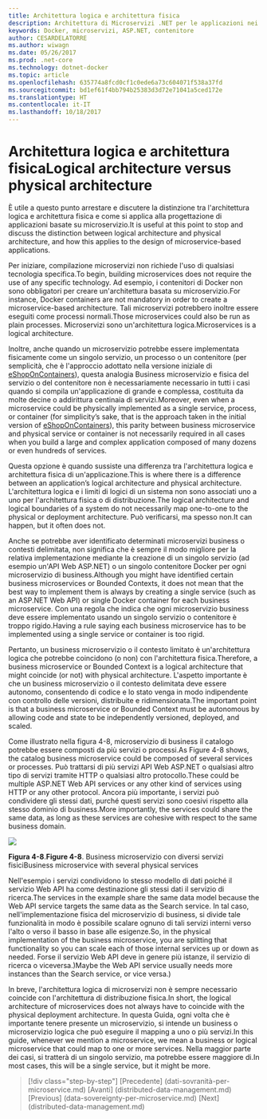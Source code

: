 ```yaml
---
title: Architettura logica e architettura fisica
description: Architettura di Microservizi .NET per le applicazioni nei contenitori .NET | Architettura logica e architettura fisica
keywords: Docker, microservizi, ASP.NET, contenitore
author: CESARDELATORRE
ms.author: wiwagn
ms.date: 05/26/2017
ms.prod: .net-core
ms.technology: dotnet-docker
ms.topic: article
ms.openlocfilehash: 635774a8fcd0cf1c0ede6a73c604071f538a37fd
ms.sourcegitcommit: bd1ef61f4bb794b25383d3d72e71041a5ced172e
ms.translationtype: HT
ms.contentlocale: it-IT
ms.lasthandoff: 10/18/2017
---
```

# <a name="logical-architecture-versus-physical-architecture"></a><span data-ttu-id="bd012-104">Architettura logica e architettura fisica</span><span class="sxs-lookup"><span data-stu-id="bd012-104">Logical architecture versus physical architecture</span></span>

<span data-ttu-id="bd012-105">È utile a questo punto arrestare e discutere la distinzione tra l'architettura logica e architettura fisica e come si applica alla progettazione di applicazioni basate su microservizio.</span><span class="sxs-lookup"><span data-stu-id="bd012-105">It is useful at this point to stop and discuss the distinction between logical architecture and physical architecture, and how this applies to the design of microservice-based applications.</span></span>

<span data-ttu-id="bd012-106">Per iniziare, compilazione microservizi non richiede l'uso di qualsiasi tecnologia specifica.</span><span class="sxs-lookup"><span data-stu-id="bd012-106">To begin, building microservices does not require the use of any specific technology.</span></span> <span data-ttu-id="bd012-107">Ad esempio, i contenitori di Docker non sono obbligatori per creare un'architettura basata su microservizio.</span><span class="sxs-lookup"><span data-stu-id="bd012-107">For instance, Docker containers are not mandatory in order to create a microservice-based architecture.</span></span> <span data-ttu-id="bd012-108">Tali microservizi potrebbero inoltre essere eseguiti come processi normali.</span><span class="sxs-lookup"><span data-stu-id="bd012-108">Those microservices could also be run as plain processes.</span></span> <span data-ttu-id="bd012-109">Microservizi sono un'architettura logica.</span><span class="sxs-lookup"><span data-stu-id="bd012-109">Microservices is a logical architecture.</span></span>

<span data-ttu-id="bd012-110">Inoltre, anche quando un microservizio potrebbe essere implementata fisicamente come un singolo servizio, un processo o un contenitore (per semplicità, che è l'approccio adottato nella versione iniziale di [eShopOnContainers](http://aka.ms/MicroservicesArchitecture)), questa analogia Business microservizio e fisica del servizio o del contenitore non è necessariamente necessario in tutti i casi quando si compila un'applicazione di grande e complessa, costituita da molte decine o addirittura centinaia di servizi.</span><span class="sxs-lookup"><span data-stu-id="bd012-110">Moreover, even when a microservice could be physically implemented as a single service, process, or container (for simplicity’s sake, that is the approach taken in the initial version of [eShopOnContainers](http://aka.ms/MicroservicesArchitecture)), this parity between business microservice and physical service or container is not necessarily required in all cases when you build a large and complex application composed of many dozens or even hundreds of services.</span></span>

<span data-ttu-id="bd012-111">Questa opzione è quando sussiste una differenza tra l'architettura logica e architettura fisica di un'applicazione.</span><span class="sxs-lookup"><span data-stu-id="bd012-111">This is where there is a difference between an application’s logical architecture and physical architecture.</span></span> <span data-ttu-id="bd012-112">L'architettura logica e i limiti di logici di un sistema non sono associati uno a uno per l'architettura fisica o di distribuzione.</span><span class="sxs-lookup"><span data-stu-id="bd012-112">The logical architecture and logical boundaries of a system do not necessarily map one-to-one to the physical or deployment architecture.</span></span> <span data-ttu-id="bd012-113">Può verificarsi, ma spesso non.</span><span class="sxs-lookup"><span data-stu-id="bd012-113">It can happen, but it often does not.</span></span>

<span data-ttu-id="bd012-114">Anche se potrebbe aver identificato determinati microservizi business o contesti delimitata, non significa che è sempre il modo migliore per la relativa implementazione mediante la creazione di un singolo servizio (ad esempio un'API Web ASP.NET) o un singolo contenitore Docker per ogni microservizio di business.</span><span class="sxs-lookup"><span data-stu-id="bd012-114">Although you might have identified certain business microservices or Bounded Contexts, it does not mean that the best way to implement them is always by creating a single service (such as an ASP.NET Web API) or single Docker container for each business microservice.</span></span> <span data-ttu-id="bd012-115">Con una regola che indica che ogni microservizio business deve essere implementato usando un singolo servizio o contenitore è troppo rigido.</span><span class="sxs-lookup"><span data-stu-id="bd012-115">Having a rule saying each business microservice has to be implemented using a single service or container is too rigid.</span></span>

<span data-ttu-id="bd012-116">Pertanto, un business microservizio o il contesto limitato è un'architettura logica che potrebbe coincidono (o non) con l'architettura fisica.</span><span class="sxs-lookup"><span data-stu-id="bd012-116">Therefore, a business microservice or Bounded Context is a logical architecture that might coincide (or not) with physical architecture.</span></span> <span data-ttu-id="bd012-117">L'aspetto importante è che un business microservizio o il contesto delimitata deve essere autonomo, consentendo di codice e lo stato venga in modo indipendente con controllo delle versioni, distribuite e ridimensionata.</span><span class="sxs-lookup"><span data-stu-id="bd012-117">The important point is that a business microservice or Bounded Context must be autonomous by allowing code and state to be independently versioned, deployed, and scaled.</span></span>

<span data-ttu-id="bd012-118">Come illustrato nella figura 4-8, microservizio di business il catalogo potrebbe essere composti da più servizi o processi.</span><span class="sxs-lookup"><span data-stu-id="bd012-118">As Figure 4-8 shows, the catalog business microservice could be composed of several services or processes.</span></span> <span data-ttu-id="bd012-119">Può trattarsi di più servizi API Web ASP.NET o qualsiasi altro tipo di servizi tramite HTTP o qualsiasi altro protocollo.</span><span class="sxs-lookup"><span data-stu-id="bd012-119">These could be multiple ASP.NET Web API services or any other kind of services using HTTP or any other protocol.</span></span> <span data-ttu-id="bd012-120">Ancora più importante, i servizi può condividere gli stessi dati, purché questi servizi sono coesivi rispetto alla stesso dominio di business.</span><span class="sxs-lookup"><span data-stu-id="bd012-120">More importantly, the services could share the same data, as long as these services are cohesive with respect to the same business domain.</span></span>

![](./media/image8.png)

<span data-ttu-id="bd012-121">**Figura 4-8**.</span><span class="sxs-lookup"><span data-stu-id="bd012-121">**Figure 4-8**.</span></span> <span data-ttu-id="bd012-122">Business microservizio con diversi servizi fisici</span><span class="sxs-lookup"><span data-stu-id="bd012-122">Business microservice with several physical services</span></span>

<span data-ttu-id="bd012-123">Nell'esempio i servizi condividono lo stesso modello di dati poiché il servizio Web API ha come destinazione gli stessi dati il servizio di ricerca.</span><span class="sxs-lookup"><span data-stu-id="bd012-123">The services in the example share the same data model because the Web API service targets the same data as the Search service.</span></span> <span data-ttu-id="bd012-124">In tal caso, nell'implementazione fisica del microservizio di business, si divide tale funzionalità in modo è possibile scalare ognuno di tali servizi interni verso l'alto o verso il basso in base alle esigenze.</span><span class="sxs-lookup"><span data-stu-id="bd012-124">So, in the physical implementation of the business microservice, you are splitting that functionality so you can scale each of those internal services up or down as needed.</span></span> <span data-ttu-id="bd012-125">Forse il servizio Web API deve in genere più istanze, il servizio di ricerca o viceversa.)</span><span class="sxs-lookup"><span data-stu-id="bd012-125">Maybe the Web API service usually needs more instances than the Search service, or vice versa.)</span></span>

<span data-ttu-id="bd012-126">In breve, l'architettura logica di microservizi non è sempre necessario coincide con l'architettura di distribuzione fisica.</span><span class="sxs-lookup"><span data-stu-id="bd012-126">In short, the logical architecture of microservices does not always have to coincide with the physical deployment architecture.</span></span> <span data-ttu-id="bd012-127">In questa Guida, ogni volta che è importante tenere presente un microservizio, si intende un business o microservizio logica che può eseguire il mapping a uno o più servizi.</span><span class="sxs-lookup"><span data-stu-id="bd012-127">In this guide, whenever we mention a microservice, we mean a business or logical microservice that could map to one or more services.</span></span> <span data-ttu-id="bd012-128">Nella maggior parte dei casi, si tratterà di un singolo servizio, ma potrebbe essere maggiore di.</span><span class="sxs-lookup"><span data-stu-id="bd012-128">In most cases, this will be a single service, but it might be more.</span></span>


>[!div class="step-by-step"]
<span data-ttu-id="bd012-129">[Precedente] (dati-sovranità-per-microservice.md) [Avanti] (distributed-data-management.md)</span><span class="sxs-lookup"><span data-stu-id="bd012-129">[Previous] (data-sovereignty-per-microservice.md) [Next] (distributed-data-management.md)</span></span>
